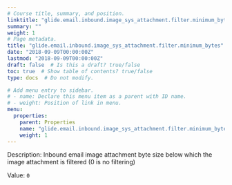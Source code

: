 ```yaml
---
# Course title, summary, and position.
linktitle: "glide.email.inbound.image_sys_attachment.filter.minimum_bytes"
summary: ""
weight: 1
# Page metadata.
title: "glide.email.inbound.image_sys_attachment.filter.minimum_bytes"
date: "2018-09-09T00:00:00Z"
lastmod: "2018-09-09T00:00:00Z"
draft: false  # Is this a draft? true/false
toc: true  # Show table of contents? true/false
type: docs  # Do not modify.

# Add menu entry to sidebar.
# - name: Declare this menu item as a parent with ID name.
# - weight: Position of link in menu.
menu:
  properties:
    parent: Properties
    name: "glide.email.inbound.image_sys_attachment.filter.minimum_bytes"
    weight: 1
---
```


Description: Inbound email image attachment byte size below which the image attachment is filtered (0 is no filtering)


Value: `0`